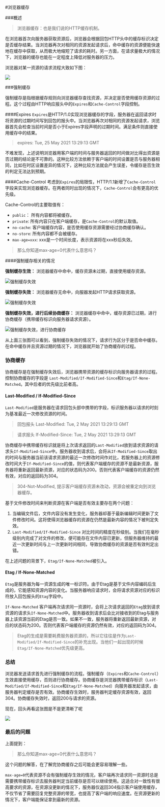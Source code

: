 #浏览器缓存


###概述
>浏览器缓存：也是我们说的HTTP缓存机制。

在浏览器首次向服务器获取资源后，浏览器会根据回包HTTP头中的缓存标识决定是否缓存结果。当浏览器再次对相同的资源发起请求后，命中缓存的资源便能快速地在缓存中获取，从而极大地缩短了请求的耗时。另一方面，在请求量极大的情况下，浏览器的缓存也能在一定程度上降低对服务器的压力。


浏览器对某一资源的请求流程大致如下图：

![](./cache.jpeg)

###强制缓存

强制缓存是指根据缓存规则向浏览器缓存查找资源，并决定是否使用缓存资源的过程。这个过程由HTTP响应报头中的`Expires`和`Cache-Control`字段控制。

####Expires
`Expires`是HTTP/1.0实现浏览器缓存的字段，服务器在返回请求时将资源的过期时间写到回包的报头中。当浏览器再次对相同的资源发起请求，浏览器首先会检查当前时间是否小于Expires字段声明的过期时间。满足条件则直接使用缓存中的结果。

> expires: Tue, 25 May 2021 13:29:13 GMT

不难发现，上述说明浏览器用客户端的时间与服务器返回的时间做对比得出资源是否过期的结论是不可靠的。这种比较方法依赖于客户端的时间设置是否与服务器相同，比如在时区设置差异的情况下，这种比较方法就会产生误差，令缓存是否生效的判定无法达到预期。

####Cache-Control
考虑到`Expires`的局限性，HTTP/1.1新增了`Cache-Control`字段来实现浏览器缓存。在两者同时出现的情况下，`Cache-Control`会有更高的优先级。

Cache-Control的主要取值有：
- `public`： 所有内容都将被缓存。
- `private`: 所有内容只在客户端缓存，是`Cache-Control`的默认取值。
- `no-cache`: 客户端缓存内容，是否使用缓存资源需要经过协商缓存确认。
- `no-store`: 所有内容都不会被缓存。
- `max-age=xxx`: xxx是一个时间长度，表示资源将在xxx秒后失效。

> 那么你知道max-age=0代表什么意思吗？

####强制缓存相关的情况


**强制缓存生效：** 浏览器缓存中命中，缓存资源未过期，直接使用缓存资源。

![强制缓存失效](./cache2.png)

**强制缓存失效：** 浏览器缓存无命中，向服器发起HTTP请求获取资源。

![强制缓存失效](./cache1.png)

**强制缓存失效，进行后续协商缓存：** 浏览器缓存中命中，缓存资源已过期，进行协商缓存（携带缓存标识向服务器请求资源）。

![强制缓存失效，进行协商缓存](./cache3.png)

从上面三张图可以看到，强制缓存失效的情况下，请求行为区分于是否命中缓存。在命中缓存并且资源过期的情况下，浏览器就开始了协商缓存的过程。

### 协商缓存

协商缓存是在强制缓存失效后，浏览器携带资源的缓存标识向服务器请求的过程。控制协商缓存的字段是 `Last-Modified/If-Modified-Since`和`Etag/If-None-Matched`。其中后者的优先级比前者高。

#### Last-Modified / If-Modified-Since

`Last-Modified`是服务器在请求回包头部中携带的字段，标识服务器以请求的时刻为基准最近一次修改资源的时间。


> 回包报头
Last-Modified: Tue, 2 May 2021 13:29:13 GMT

> 请求报头
If-Modified-Since: Tue, 2 May 2021 13:29:13 GMT

协商缓存中携带缓存标识就是将上次请求返回的`Last-Modified`放到请求资源的请求头`If-Modified-Since`中。服务器收到请求后，会将从`If-Modified-Since`取出的时间与服务器当前该请求资源的最近一次修改时间作对比，若服务器上的资源修改时间大于`If-Modified-Since`的值，则代表客户端缓存的资源不是最新资源，服务器将重新返回最新资源，对应的状态码为200。否则代表客户端缓存的资源仍然有效，对应的返回码为304。

> 304-Not-Modified, 提示客户端缓存资源未改动，资源会被重定向到浏览器缓存。

基于文件修改时间来判断资源在客户端是否有效主要存在两个问题：
1. 当编辑文件后，文件内容没有发生变化，服务器却基于最新编辑时间更新了文件修改时间。这将使得浏览器缓存的资源在仍然是最新内容的情况下被判定失效。
2. `Last-Modified/If-Modified-Since` 对比时间的精度在秒级别。当我们在毫秒级别内完成了对文件的修改，便可能存在文件内容已更新，但服务器维持的最近一次更新时间与上一次更新时间相同，导致协商缓存的资源是否有效判定出错。

在上述问题的背景下，`Etag/If-None-Matched`被引入。

#### Etag / If-None-Matched

`Etag`是服务器为每一资源生成的唯一标识符。由于Etag是基于文件内容编码后生成的，它能感知资源内容的变化。当服务器响应请求时，会将请求资源对应的标识符放入回包报头的`Etag`字段中。

`If-None-Matched`
客户端再次请求同一资源时，会将上次请求返回的`Etag`放到请求资源的请求头`If-None-Matched`中。服务器收到请求后会比对接收到的Etag与服务器上该资源当前的Etag是否一致。如果不一致，服务器将重新返回最新资源，对应的状态码为200。否则代表客户端缓存的资源仍然有效，对应的返回码为304。

> Etag的生成是需要耗费服务器资源的，所以它往往是作为`Last-Modified/If-Modified-Since`的补充出现。当他们一起出现的时候`Etag/If-None-Matched`优先级更高。

### 总结
浏览器发送请求首先进行强制缓存的流程。强制缓存（`Expires`和`Cache-Control`）生效直接使用缓存，否则进行协商缓存。协商缓存是浏览器携带缓存标识（`Last-Modified/If-Modified-Since`和`Etag/If-None-Matched`）向服务器发起请求，由服务器判定缓存是否有效。协商缓存生效时，服务器判定缓存资源有效，返回304。协商缓存失效时，返回200与请求的资源。

现在，回头再看这张图是不是更清晰了呢

![](./cache.jpeg)

### 最后的问题

上面提到：
> 那么你知道max-age=0代表什么意思吗？

这个问题的解答，在了解完协商缓存之后可能会更容易理解一些。

`max-age=0`代表资源不会有强制缓存生效的情况，客户端再次请求同一资源时总是需要携带缓存标识去服务器判定当前缓存是否可以继续使用。这适合对一致性有很高要求的资源，在资源没更新的情况下，服务器仅返回304指示客户端使用缓存，不仅节省了需要回复完整资源的带宽，也提高了客户端的响应速度。在资源更新的情况下，客户端能保证拿到最新的资源。

